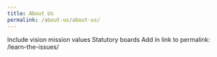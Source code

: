 ```yaml
---
title: About Us
permalink: /about-us/about-us/
---
```

Include vision mission values
Statutory boards
Add in link to permalink: /learn-the-issues/

